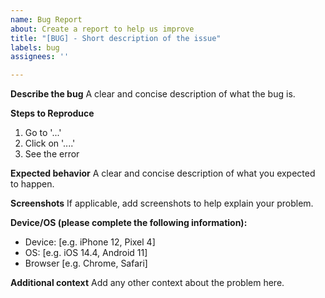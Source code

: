 ```yaml
---
name: Bug Report
about: Create a report to help us improve
title: "[BUG] - Short description of the issue"
labels: bug
assignees: ''

---
```


**Describe the bug**
A clear and concise description of what the bug is.

**Steps to Reproduce**
1. Go to '...'
2. Click on '....'
3. See the error

**Expected behavior**
A clear and concise description of what you expected to happen.

**Screenshots**
If applicable, add screenshots to help explain your problem.

**Device/OS (please complete the following information):**
 - Device: [e.g. iPhone 12, Pixel 4]
 - OS: [e.g. iOS 14.4, Android 11]
 - Browser [e.g. Chrome, Safari]

**Additional context**
Add any other context about the problem here.

